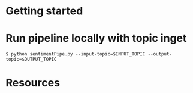 

# Getting started    

# Run pipeline locally with topic inget

    $ python sentimentPipe.py --input-topic=$INPUT_TOPIC --output-topic=$OUTPUT_TOPIC


# Resources 

